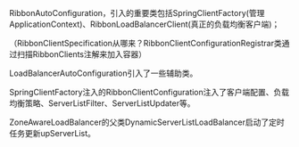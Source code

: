RibbonAutoConfiguration，引入的重要类包括SpringClientFactory(管理ApplicationContext)、RibbonLoadBalancerClient(真正的负载均衡客户端)；

（RibbonClientSpecification从哪来？RibbonClientConfigurationRegistrar类通过扫描RibbonClients注解来加入容器）

LoadBalancerAutoConfiguration引入了一些辅助类。

SpringClientFactory注入的RibbonClientConfiguration注入了客户端配置、负载均衡策略、ServerListFilter、ServerListUpdater等。

ZoneAwareLoadBalancer的父类DynamicServerListLoadBalancer启动了定时任务更新upServerList。
